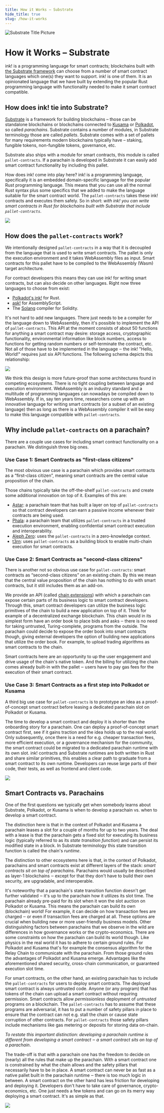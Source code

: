```yaml
---
title: How it Works – Substrate
hide_title: true
slug: /how-it-works
---
```


![Substrate Title Picture](/img/title/substrate.svg)

# How it Works – Substrate

ink! is a programming language for smart contracts; blockchains built with [the Substrate framework](http://substrate.io)
can choose from a number of smart contract languages which one(s) they want to support.
ink! is one of them. It is an opinionated language that we have built by extending the popular Rust programming language with functionality needed to make it smart contract compatible.

## How does ink! tie into Substrate?

[Substrate](https://substrate.io) is a framework for building blockchains – those can be standalone blockchains or blockchains connected to [Kusama](http://kusama.network) or [Polkadot](http://polkadot.network), so called _parachains_. Substrate contains a number of modules, in Substrate terminology those are called _pallets_. Substrate comes with a set of pallets for many requirements modern blockchains typically have – staking, fungible tokens, non-fungible tokens, governance, etc.

Substrate also ships with a module for smart contracts, this module is called `pallet-contracts`. If a parachain is developed in Substrate it can easily add smart contract functionality by including this pallet.

How does ink! come into play here? ink! is a programming language, specifically it is an embedded domain-specific language for the popular Rust programming language. This means that you can use all the normal Rust syntax plus some specifics that we added to make the language suitable for the smart contract world. The `pallet-contracts` takes these ink! contracts and executes them safely. So in short: _with ink! you can write smart contracts in Rust for blockchains built with Substrate that include `pallet-contracts`_.

![](/img/ink-pallet-contracts.png)

## How does the `pallet-contracts` work?

We intentionally designed `pallet-contracts` in a way that it is decoupled from the language that is used to write smart contracts. The pallet is only the execution environment and it takes WebAssembly files as input. Smart contracts for this pallet have to be compiled to the WebAssembly (Wasm) target architecture.

For contract developers this means they can use ink! for writing smart contracts, but can also decide on other languages. Right now three languages to choose from exist:

* [Polkadot's ink!](https://github.com/use-ink/ink) for Rust.
* [ask!](https://github.com/patractlabs/ask) for AssemblyScript.
* The [Solang](https://github.com/hyperledger-labs/solang) compiler for Solidity.

It's not hard to add new languages. There just needs to be a compiler for the language down to WebAssembly, then it's possible to implement the API of `pallet-contracts`. This API at the moment consists of about 50 functions for anything a smart contract may desire: storage access, cryptographic functionality, environmental information like block numbers, access to functions for getting random numbers or self-terminate the contract, etc. Not all of those have to be implemented in the language ‒ the ink! "Hello, World!" requires just six API functions. The following schema depicts this relationship:

![](/img/ink-substrate.png)

We think this design is more future-proof than some architectures found in competing ecosystems. There is no tight coupling between language and execution environment. WebAssembly is an industry standard and a multitude of programming languages can nowadays be compiled down to WebAssembly. If in, say ten years time, researchers come up with an innovative language for writing smart contracts (or a subset of an existing language) then as long as there is a WebAssembly compiler it will be easy to make this language compatible with `pallet-contracts`.

## Why include `pallet-contracts` on a parachain?

There are a couple use cases for including smart contract functionality on a parachain. We distinguish three big ones.

### Use Case 1: Smart Contracts as "first-class citizens"
The most obvious use case is a parachain which provides smart contracts as a “first-class citizen”, meaning smart contracts are the central value proposition of the chain.

Those chains typically take the off-the-shelf `pallet-contracts` and create some additional innovation on top of it. Examples of this are:

* [Astar](https://astar.network): a parachain team that has built a layer on top of `pallet-contracts` so that contract developers can earn a passive income whenever their contracts are being used.
* [Phala](https://www.phala.network): a parachain team that utilizes `pallet-contracts` in a trusted execution environment, enabling confidential smart contract execution and interoperability.
* [Aleph Zero](https://alephzero.org): uses the `pallet-contracts` in a zero-knowledge context.
* [t3rn](https://www.t3rn.io): uses `pallet-contracts` as a building block to enable multi-chain execution for smart contracts.

### Use Case 2: Smart Contracts as "second-class citizens"
There is another not so obvious use case for `pallet-contracts`: smart contracts as “second-class citizens” on an existing chain. By this we mean that the central value proposition of the chain has nothing to do with smart contracts, but it still includes them as an add-on.

We provide an API (called [chain extensions](../macros-attributes/chain-extension.md)) with which a parachain can expose certain parts of its business logic to smart contract developers. Through this, smart contract developers can utilize the business logic primitives of the chain to build a new application on top of it. Think for example of a decentralized exchange blockchain. This chain would in its simplest form have an order book to place bids and asks ‒ there is no need for taking untrusted, Turing-complete, programs from the outside. The parachain could decide to expose the order book into smart contracts though, giving external developers the option of building new applications that utilize the order book. For example, to upload trading algorithms as smart contracts to the chain.

Smart contracts here are an opportunity to up the user engagement and drive usage of the chain's native token. And the billing for utilizing the chain comes already built-in with the pallet ‒ users have to pay gas fees for the execution of their smart contract.

### Use Case 3: Smart Contracts as a first step into Polkadot or Kusama
A third big use case for `pallet-contracts` is to prototype an idea as a proof-of-concept smart contract before leasing a dedicated parachain slot on Polkadot or Kusama.

The time to develop a smart contract and deploy it is shorter than the onboarding story for a parachain. One can deploy a proof-of-concept smart contract first, see if it gains traction and the idea holds up to the real world. Only subsequently, once there is a need for e.g. cheaper transaction fees, more efficient execution, or a governance mechanism for the community, the smart contract could be migrated to a dedicated parachain runtime with its own slot. ink! contracts and Substrate runtimes are both written in Rust and share similar primitives, this enables a clear path to graduate from a smart contract to its own runtime. Developers can reuse large parts of their code, their tests, as well as frontend and client code.

![](/img/ink-gateway.jpg)

## Smart Contracts vs. Parachains
One of the first questions we typically get when somebody learns about Substrate, Polkadot, or Kusama is when to develop a parachain vs. when to develop a smart contract.

The distinction here is that in the context of Polkadot and Kusama a parachain leases a slot for a couple of months for up to two years. The deal with a lease is that the parachain gets a fixed slot for executing its business logic (typically referred to as its _state transition function_) and can persist its modified state in a block. In Substrate terminology this state transition function is called the chain's _runtime_.

The distinction to other ecosystems here is that, in the context of Polkadot, parachains and smart contracts exist at different layers of the stack: _smart contracts sit on top of parachains_. Parachains would usually be described as layer-1 blockchains ‒ except for that they don't have to build their own security, are upgradable, and interoperable.

It's noteworthy that a parachain's state transition function doesn't get further validated ‒ it's up to the parachain how it utilizes its slot time. The parachain already pre-paid for its slot when it won the slot auction on Polkadot or Kusama. This means the parachain can build its own (blockchain) world! For example, it can decide on how transaction fees are charged ‒ or even if transaction fees are charged at all. These options are crucial when building new or more user-friendly business models. Other distinguishing factors between parachains that we observe in the wild are differences in how governance works or the crypto-economics. There are some constraints on how the parachain can build its world though. Like physics in the real world it has to adhere to certain ground rules. For Polkadot and Kusama that's for example the consensus algorithm for the Relay Chain to communicate with the parachain. From those ground rules the advantages of Polkadot and Kusama emerge. Advantages like the aforementioned shared security, cross-chain communication, or guaranteed execution slot time.

For smart contracts, on the other hand, an existing parachain has to include the `pallet-contracts` for users to deploy smart contracts. The deployed smart contract is always untrusted code. Anyone (or any program) that has tokens of the chain can upload a smart contract without requiring permission. Smart contracts allow _permissionless_ deployment of _untrusted_ programs on a blockchain. The `pallet-contracts` has to assume that these programs are adversarial, it has to put a number of safety pillars in place to ensure that the contract can not e.g. stall the chain or cause state corruption of other contracts. For `pallet-contracts` those safety pillars include mechanisms like gas metering or deposits for storing data on-chain.

_To restate this important distinction: developing a parachain runtime is different from developing a smart contract ‒ a smart contract sits on top of a parachain_.

The trade-off is that with a parachain one has the freedom to decide on (nearly) all the rules that make up the parachain. With a smart contract one is constrained by what the chain allows and the safety pillars that necessarily have to be in place. A smart contract can never be as fast as a native pallet built in the parachain runtime ‒ there is too much logic in between.
A smart contract on the other hand has less friction for developing and deploying it. Developers don't have to take care of governance, crypto-economics, etc. One just needs a few tokens and can go on its merry way deploying a smart contract. It's as simple as that.

![](/img/smart-contract-vs-parachain.png)


